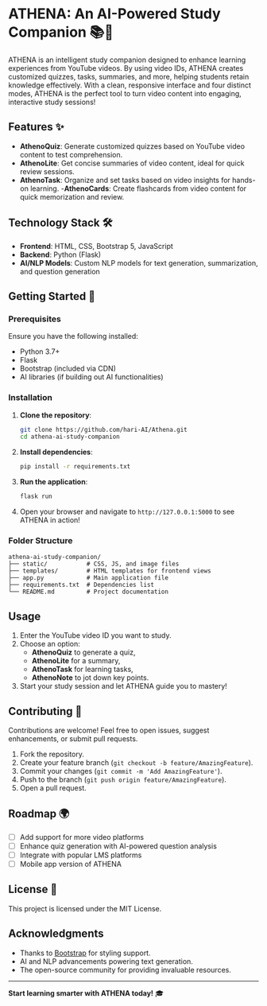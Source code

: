 

# ATHENA: An AI-Powered Study Companion 📚🤖

ATHENA is an intelligent study companion designed to enhance learning experiences from YouTube videos. By using video IDs, ATHENA creates customized quizzes, tasks, summaries, and more, helping students retain knowledge effectively. With a clean, responsive interface and four distinct modes, ATHENA is the perfect tool to turn video content into engaging, interactive study sessions!

## Features ✨

- **AthenoQuiz**: Generate customized quizzes based on YouTube video content to test comprehension.
- **AthenoLite**: Get concise summaries of video content, ideal for quick review sessions.
- **AthenoTask**: Organize and set tasks based on video insights for hands-on learning.
-**AthenoCards**: Create flashcards from video content for quick memorization and review.

## Technology Stack 🛠️

- **Frontend**: HTML, CSS, Bootstrap 5, JavaScript
- **Backend**: Python (Flask)
- **AI/NLP Models**: Custom NLP models for text generation, summarization, and question generation

## Getting Started 🚀

### Prerequisites

Ensure you have the following installed:

- Python 3.7+
- Flask
- Bootstrap (included via CDN)
-  AI libraries (if building out AI functionalities)

### Installation

1. **Clone the repository**:

   ```bash
   git clone https://github.com/hari-AI/Athena.git
   cd athena-ai-study-companion
   ```

2. **Install dependencies**:

   ```bash
   pip install -r requirements.txt
   ```

3. **Run the application**:

   ```bash
   flask run
   ```

4. Open your browser and navigate to `http://127.0.0.1:5000` to see ATHENA in action!

### Folder Structure

```
athena-ai-study-companion/
├── static/           # CSS, JS, and image files
├── templates/        # HTML templates for frontend views
├── app.py            # Main application file
├── requirements.txt  # Dependencies list
└── README.md         # Project documentation
```

## Usage

1. Enter the YouTube video ID you want to study.
2. Choose an option:
   - **AthenoQuiz** to generate a quiz,
   - **AthenoLite** for a summary,
   - **AthenoTask** for learning tasks,
   - **AthenoNote** to jot down key points.
3. Start your study session and let ATHENA guide you to mastery!

## Contributing 🤝

Contributions are welcome! Feel free to open issues, suggest enhancements, or submit pull requests.

1. Fork the repository.
2. Create your feature branch (`git checkout -b feature/AmazingFeature`).
3. Commit your changes (`git commit -m 'Add AmazingFeature'`).
4. Push to the branch (`git push origin feature/AmazingFeature`).
5. Open a pull request.

## Roadmap 🌍

- [ ] Add support for more video platforms
- [ ] Enhance quiz generation with AI-powered question analysis
- [ ] Integrate with popular LMS platforms
- [ ] Mobile app version of ATHENA

## License 📜

This project is licensed under the MIT License.

## Acknowledgments

- Thanks to [Bootstrap](https://getbootstrap.com/) for styling support.
- AI and NLP advancements powering text generation.
- The open-source community for providing invaluable resources.

---

**Start learning smarter with ATHENA today!** 🎓
